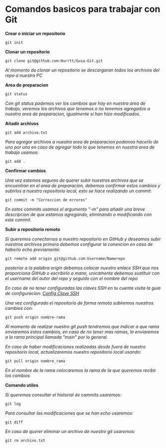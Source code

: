# Comandos basicos para trabajar con Git

**Crear o iniciar un repositorio**

`git init`

**Clonar un repositorio**

`git clone git@github.com:Hurrtt/Guia-Git.git`

*Al momento de clonar un repositorio se descargaran todos los archivos del repo a nuestra PC*

**Area de preparacion**

`git status`

*Con git status podemos ver los cambios que hay en nuestra area de trabajo, veremos los archivos que tenemos o no tenemos agregados a nuestra area de preparacion, igualmente si han hizo modificados.*

**Añadir archivos**

`git add archivo.txt`

*Para agregar archivos a nuestra area de preparacion podemos hacerlo de uno por uno en caso de agregar todo lo que tenemos en nuestra area de trabajo usamos:*

`git add . `

**Confirmar cambios**

*Una vez estemos seguros de querer subir nuestros archivos que se encuentran en el area de preparacion, debemos confirmar estos cambios y subirlos a nuestro repositorio local, esto se hace realizando un commit:*

`git commit -m "Correccion de errores"`

*En estos commits usamos el argumento "-m" para añadir una breve descripcion de que estamos agregando, eliminando o modificando con este commit.*

**Subir a repositorio remoto**

*Si queremos conectarnos a nuestro repositorio en GitHub y deseamos subir nuestros archivos primero debemos configurar la conexcion en caso de haberlo echo previamente:*

`git remote add origin git@github.com:Username/Namerepo`

*posterior a la palabra origin debemos colocar nuestro enlace SSH que nos proporciona GitHub o escribirlo a mano, unicamente debemos sustituir con el username del autor del repo y seguido con el nombre del repo*

*En caso de no tener configuradas las claves SSH en tu cuenta visita la guia de configuracion: [Config Clave SSH](Claves_SSH.md)*

*Una vez configurado el repositorio de forma remota subiremos nuestros cambios con:*

`git push origin nombre-rama`

*Al momento de realizar nuestro git push tendremos que indicar a que rama enviaremos estos cambios, en caso de no tener mas ramas, lo enviaremos a la rama principal llamada "main" por lo general.*

*En caso de haber modificaciones realizadas desde fuera de nuestro repositorio local, actualizaremos nuestro repositorio local usando:*

`git pull origin nombre_rama`

*En el nombre de la rama colocaremos la rama de la que queremos recibir los cambios*

**Comando utiles**

*Si queremos consultar el historial de commits usaremos:*

`git log`

*Para consultar las modificaciones que se han echo usaremos:*

`git diff`

*En caso de querer eliminar un archivo de nuestro git usaremos:*

`git rm archivo.txt`

